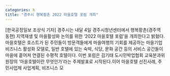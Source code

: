 ```yaml
---
categories: h
title: "경주시 행복황촌 2022 마을호텔 포럼 개최"
---
```

[한국공정일보 조상식 기자] 경주시는 내달 4일 경주시청년센터에서 행복황촌(경주역 동편) 지역재생 및 마을활성화 논의를 위한 ‘2022 마을호텔 포럼’을 개최한다고 밝혔다.마을호텔은 호스트가 된 주민들이 방문객들에게 마을여행의 기회를 제공하는 마을기업 비즈니스 활성화 모델로, 일반 호텔에 있는 숙박, 식당, 문화 공간 등의 서비스 공간들이 마을에 흩어져 연결된 수평적 호텔이다. 이번 포럼은 김기태 도시민박업협회 교육분과위원장의 ‘마을호텔이란 무엇인가’라는 주제발표로 시작된다.이어 마을호텔 선진사례, 주민사업체 사업계획, 비즈니스 모